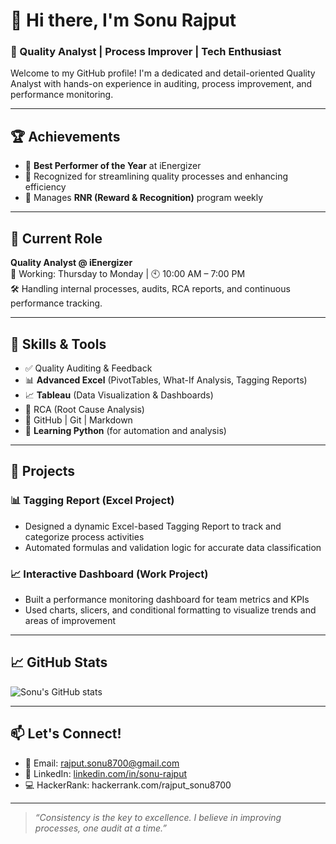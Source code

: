 # 👋 Hi there, I'm Sonu Rajput

### 🎯 Quality Analyst | Process Improver | Tech Enthusiast

Welcome to my GitHub profile! I'm a dedicated and detail-oriented Quality Analyst with hands-on experience in auditing, process improvement, and performance monitoring.

---

## 🏆 Achievements
- 🏅 **Best Performer of the Year** at iEnergizer
- 🎯 Recognized for streamlining quality processes and enhancing efficiency
- 🍫 Manages **RNR (Reward & Recognition)** program weekly

---

## 💼 Current Role
**Quality Analyst @ iEnergizer**  
📅 Working: Thursday to Monday | 🕙 10:00 AM – 7:00 PM  
🛠 Handling internal processes, audits, RCA reports, and continuous performance tracking.

---

## 🔧 Skills & Tools
- ✅ Quality Auditing & Feedback
- 📊 **Advanced Excel** (PivotTables, What-If Analysis, Tagging Reports)
- 📈 **Tableau** (Data Visualization & Dashboards)
- 🧠 RCA (Root Cause Analysis)
- 🧰 GitHub | Git | Markdown
- 🐍 **Learning Python** (for automation and analysis)

---

## 🚀 Projects

### 📊 Tagging Report (Excel Project)
- Designed a dynamic Excel-based Tagging Report to track and categorize process activities
- Automated formulas and validation logic for accurate data classification

### 📈 Interactive Dashboard (Work Project)
- Built a performance monitoring dashboard for team metrics and KPIs
- Used charts, slicers, and conditional formatting to visualize trends and areas of improvement

---

## 📈 GitHub Stats
![Sonu's GitHub stats](https://github-readme-stats.vercel.app/api?username=Sonu87003&show_icons=true&theme=default)

---

## 📫 Let's Connect!
- 📧 Email: rajput.sonu8700@gmail.com  
- 💼 LinkedIn: [linkedin.com/in/sonu-rajput](https://www.linkedin.com/in/sonu-rajput-957788225)
- 💻 HackerRank: hackerrank.com/rajput_sonu8700

---

> *“Consistency is the key to excellence. I believe in improving processes, one audit at a time.”*
